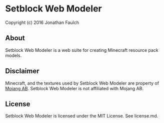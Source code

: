 Setblock Web Modeler
====================

Copyright (c) 2016 Jonathan Faulch

About
-----

Setblock Web Modeler is a web suite for creating Minecraft resource pack models.

Disclaimer
----------

Minecraft, and the textures used by Setblock Web Modeler are property of
[Mojang AB](https://mojang.com/).  Setblock Web Modeler is not affiliated with
Mojang AB.

License
-------

Setblock Web Modeler is licensed under the MIT License.  See license.md.